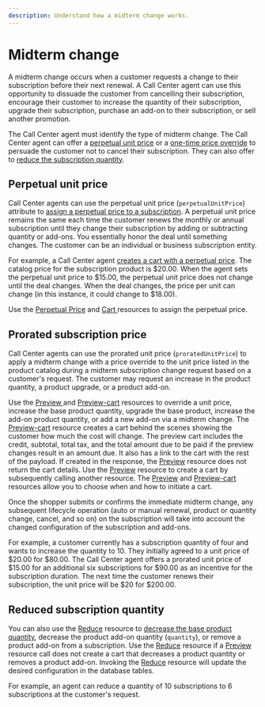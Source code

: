 ```yaml
---
description: Understand how a midterm change works.
---
```


# Midterm change

A midterm change occurs when a customer requests a change to their subscription before their next renewal. A Call Center agent can use this opportunity to dissuade the customer from cancelling their subscription, encourage their customer to increase the quantity of their subscription, upgrade their subscription, purchase an add-on to their subscription, or sell another promotion.&#x20;

The Call Center agent must identify the type of midterm change. The Call Center agent can offer a [perpetual unit price](selling-subscriptions-without-add-ons.md#perpetual-unit-price) or a [one-time price override](selling-subscriptions-without-add-ons.md#prorated-subscription-price) to persuade the customer not to cancel their subscription. They can also offer to [reduce the subscription quantity](selling-subscriptions-without-add-ons.md#reduced-subscription-quantity).

## Perpetual unit price

Call Center agents can use the perpetual unit price (`perpetualUnitPrice`) attribute to [assign a perpetual price to a subscription](../../../admin-apis/subscription-management/assigning-a-perpetual-unit-price.md). A perpetual unit price remains the same each time the customer renews the monthly or annual subscription until they change their subscription by adding or subtracting quantity or add-ons. You essentially honor the deal until something changes. The customer can be an individual or business subscription entity.&#x20;

For example, a Call Center agent [creates a cart with a perpetual price](../../../admin-apis/subscription-management/assigning-a-perpetual-unit-price.md#creating-a-cart-with-a-perpetual-unit-price). The catalog price for the subscription product is $20.00. When the agent sets the perpetual unit price to $15.00, the perpetual unit price does not change until the deal changes. When the deal changes, the price per unit can change (in this instance, it could change to $18.00).

Use the [Perpetual Price](https://www.digitalriver.com/docs/commerce-admin-api/#tag/Perpetual-price) and [Cart ](https://www.digitalriver.com/docs/commerce-shopper-api/#tag/Apply-Shopper)resources to assign the perpetual price.&#x20;

## Prorated subscription price

Call Center agents can use the prorated unit price (`proratedUnitPrice`) to apply a midterm change with a price override to the unit price listed in the product catalog during a midterm subscription change request based on a customer's request. The customer may request an increase in the product quantity, a product upgrade, or a product add-on.

Use the [Preview ](broken-reference)and [Preview-cart](broken-reference) resources to override a unit price, increase the base product quantity, upgrade the base product, increase the add-on product quantity, or add a new add-on via a midterm change. The [Preview-cart](broken-reference) resource creates a cart behind the scenes showing the customer how much the cost will change. The preview cart includes the credit, subtotal, total tax, and the total amount due to be paid if the preview changes result in an amount due. It also has a link to the cart with the rest of the payload. If created in the response, the [Preview](broken-reference) resource does not return the cart details. Use the [Preview](broken-reference) resource to create a cart by subsequently calling another resource. The [Preview](broken-reference) and [Preview-cart](https://www.digitalriver.com/docs/commerce-admin-api/#tag/Immediate-Midterm-Change/operation/previewCartSubscription) resources allow you to choose when and how to initiate a cart.

Once the shopper submits or confirms the immediate midterm change, any subsequent lifecycle operation (auto or manual renewal, product or quantity change, cancel, and so on) on the subscription will take into account the changed configuration of the subscription and add-ons.‌

For example, a customer currently has a subscription quantity of four and wants to increase the quantity to 10. They initially agreed to a unit price of $20.00 for $80.00. The Call Center agent offers a prorated unit price of $15.00 for an additional six subscriptions for $90.00 as an incentive for the subscription duration. The next time the customer renews their subscription, the unit price will be $20 for $200.00.

## Reduced subscription quantity

You can also use the [Reduce](../../../common-shopper-and-admin-apis/subscriptions/reducing-the-quantity-of-a-subscription.md) resource to [decrease the base product quantity](../../../common-shopper-and-admin-apis/subscriptions/reducing-the-quantity-of-a-subscription.md), decrease the product add-on quantity (`quantity`), or remove a product add-on from a subscription. Use the [Reduce](broken-reference) resource if a [Preview](broken-reference) resource call does not create a cart that decreases a product quantity or removes a product add-on. Invoking the [Reduce](../../../common-shopper-and-admin-apis/subscriptions/reducing-the-quantity-of-a-subscription.md) resource will update the desired configuration in the database tables.‌

For example, an agent can reduce a quantity of 10 subscriptions to 6 subscriptions at the customer's request.
